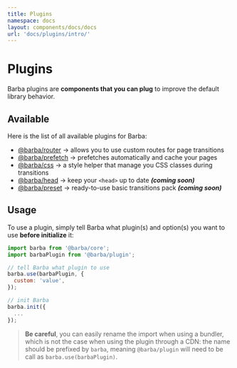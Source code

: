 ```yaml
---
title: Plugins
namespace: docs
layout: components/docs/docs
url: 'docs/plugins/intro/'
---
```


# Plugins

Barba plugins are **components that you can plug** to improve the default library behavior.

## Available

Here is the list of all available plugins for Barba:

- [@barba/router](/docs/plugins/router/) → allows you to use custom routes for page transitions
- [@barba/prefetch](/docs/plugins/prefetch/) → prefetches automatically and cache your pages
- [@barba/css](/docs/plugins/css/) → a style helper that manage you CSS classes during transitions
- [@barba/head](/docs/plugins/head/) → keep your `<head>` up to date _**(coming soon)**_
- [@barba/preset](/docs/plugins/preset/) → ready-to-use basic transitions pack _**(coming soon)**_

## Usage
To use a plugin, simply tell Barba what plugin(s) and option(s) you want to use **before initialize** it:

```js
import barba from '@barba/core';
import barbaPlugin from '@barba/plugin';

// tell Barba what plugin to use
barba.use(barbaPlugin, {
  custom: 'value',
});

// init Barba
barba.init({
  ...
});
```

> **Be careful**, you can easily rename the import when using a bundler, which is not the case when using the plugin through a CDN: the name should be prefixed by `barba`, meaning `@barba/plugin` will need to be call as `barba.use(barbaPlugin)`.
